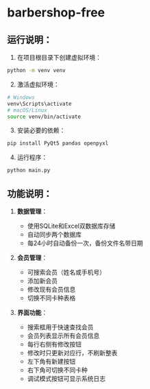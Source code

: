 # barbershop-free

## 运行说明：

1. 在项目根目录下创建虚拟环境：
```bash
python -m venv venv
```

2. 激活虚拟环境：
```bash
# Windows
venv\Scripts\activate
# macOS/Linux
source venv/bin/activate
```

3. 安装必要的依赖：
```bash
pip install PyQt5 pandas openpyxl
```

4. 运行程序：
```bash
python main.py
```

## 功能说明：

1. **数据管理**：
   - 使用SQLite和Excel双数据库存储
   - 自动同步两个数据库
   - 每24小时自动备份一次，备份文件名带日期

2. **会员管理**：
   - 可搜索会员（姓名或手机号）
   - 添加新会员
   - 修改现有会员信息
   - 切换不同卡种表格

3. **界面功能**：
   - 搜索框用于快速查找会员
   - 会员列表显示所有会员信息
   - 每行右侧有修改按钮
   - 修改时只更新对应行，不刷新整表
   - 左下角有新建按钮
   - 右下角可切换不同卡种
   - 调试模式按钮可显示系统日志
